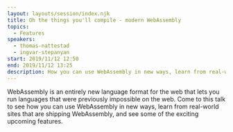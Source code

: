 ```yaml
---
layout: layouts/session/index.njk
title: Oh the things you'll compile - modern WebAssembly
topics:
  - Features
speakers:
  - thomas-nattestad
  - ingvar-stepanyan
start: 2019/11/12 12:50
end: 2019/11/12 13:25
description: How you can use WebAssembly in new ways, learn from real-world sites that are shipping WebAssembly, and see some of the exciting upcoming features…
---
```


WebAssembly is an entirely new language format for the web that lets you run languages that were previously impossible on the web. Come to this talk to see how you can use WebAssembly in new ways, learn from real-world sites that are shipping WebAssembly, and see some of the exciting upcoming features.
